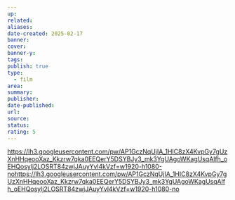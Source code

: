 ```yaml
---
up: 
related: 
aliases: 
date-created: 2025-02-17
banner: 
cover: 
banner-y: 
tags: 
publish: true
type:
  - film
area: 
summary: 
publisher: 
date-published: 
url: 
source: 
status: 
rating: 5
---
```

https://lh3.googleusercontent.com/pw/AP1GczNqUjIA_1HIC8zX4KvpGy7gUzXnHHqeooXaz_Kkzrw7qka0EEQerY5DSYBJy3_mk3YgUAgoWKagUsqAlfh_oEHQosylj2LOSRT84zwjJAuyYvl4kVzf=w1920-h1080-nohttps://lh3.googleusercontent.com/pw/AP1GczNqUjIA_1HIC8zX4KvpGy7gUzXnHHqeooXaz_Kkzrw7qka0EEQerY5DSYBJy3_mk3YgUAgoWKagUsqAlfh_oEHQosylj2LOSRT84zwjJAuyYvl4kVzf=w1920-h1080-no